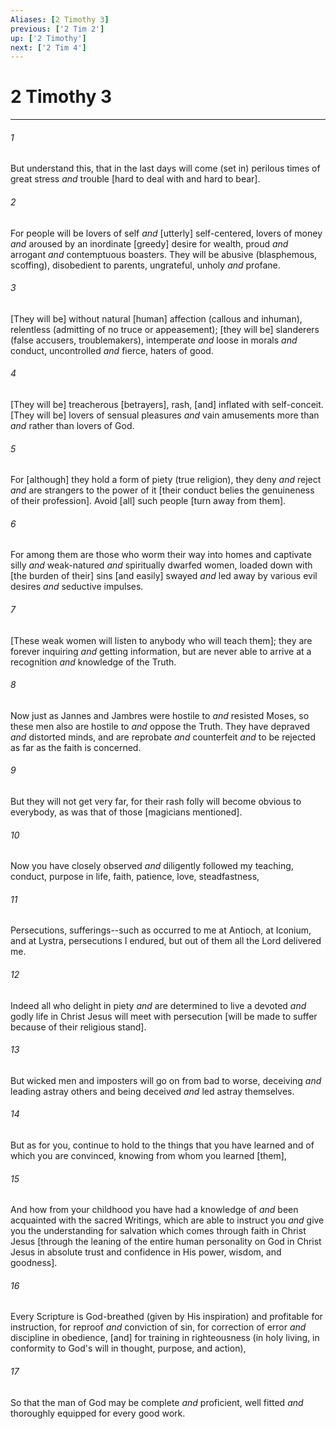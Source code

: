 ```yaml
---
Aliases: [2 Timothy 3]
previous: ['2 Tim 2']
up: ['2 Timothy']
next: ['2 Tim 4']
---
```

# 2 Timothy 3

***


###### 1 


But understand this, that in the last days will come (set in) perilous times of great stress _and_ trouble [hard to deal with and hard to bear]. 


###### 2 


For people will be lovers of self _and_ [utterly] self-centered, lovers of money _and_ aroused by an inordinate [greedy] desire for wealth, proud _and_ arrogant _and_ contemptuous boasters. They will be abusive (blasphemous, scoffing), disobedient to parents, ungrateful, unholy _and_ profane. 


###### 3 


[They will be] without natural [human] affection (callous and inhuman), relentless (admitting of no truce or appeasement); [they will be] slanderers (false accusers, troublemakers), intemperate _and_ loose in morals _and_ conduct, uncontrolled _and_ fierce, haters of good. 


###### 4 


[They will be] treacherous [betrayers], rash, [and] inflated with self-conceit. [They will be] lovers of sensual pleasures _and_ vain amusements more than _and_ rather than lovers of God. 


###### 5 


For [although] they hold a form of piety (true religion), they deny _and_ reject _and_ are strangers to the power of it [their conduct belies the genuineness of their profession]. Avoid [all] such people [turn away from them]. 


###### 6 


For among them are those who worm their way into homes and captivate silly _and_ weak-natured _and_ spiritually dwarfed women, loaded down with [the burden of their] sins [and easily] swayed _and_ led away by various evil desires _and_ seductive impulses. 


###### 7 


[These weak women will listen to anybody who will teach them]; they are forever inquiring _and_ getting information, but are never able to arrive at a recognition _and_ knowledge of the Truth. 


###### 8 


Now just as Jannes and Jambres were hostile to _and_ resisted Moses, so these men also are hostile to _and_ oppose the Truth. They have depraved _and_ distorted minds, and are reprobate _and_ counterfeit _and_ to be rejected as far as the faith is concerned. 


###### 9 


But they will not get very far, for their rash folly will become obvious to everybody, as was that of those [magicians mentioned]. 


###### 10 


Now you have closely observed _and_ diligently followed my teaching, conduct, purpose in life, faith, patience, love, steadfastness, 


###### 11 


Persecutions, sufferings--such as occurred to me at Antioch, at Iconium, and at Lystra, persecutions I endured, but out of them all the Lord delivered me. 


###### 12 


Indeed all who delight in piety _and_ are determined to live a devoted _and_ godly life in Christ Jesus will meet with persecution [will be made to suffer because of their religious stand]. 


###### 13 


But wicked men and imposters will go on from bad to worse, deceiving _and_ leading astray others and being deceived _and_ led astray themselves. 


###### 14 


But as for you, continue to hold to the things that you have learned and of which you are convinced, knowing from whom you learned [them], 


###### 15 


And how from your childhood you have had a knowledge of _and_ been acquainted with the sacred Writings, which are able to instruct you _and_ give you the understanding for salvation which comes through faith in Christ Jesus [through the leaning of the entire human personality on God in Christ Jesus in absolute trust and confidence in His power, wisdom, and goodness]. 


###### 16 


Every Scripture is God-breathed (given by His inspiration) and profitable for instruction, for reproof _and_ conviction of sin, for correction of error _and_ discipline in obedience, [and] for training in righteousness (in holy living, in conformity to God's will in thought, purpose, and action), 


###### 17 


So that the man of God may be complete _and_ proficient, well fitted _and_ thoroughly equipped for every good work.
